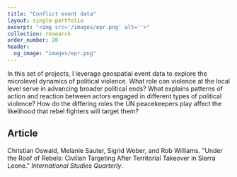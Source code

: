 ```yaml
---
title: "Conflict event data"
layout: single-portfolio
excerpt: "<img src='/images/epr.png' alt=''>"
collection: research
order_number: 20
header: 
  og_image: "images/epr.png"
---
```


In this set of projects, I leverage geospatial event data to explore the microlevel dynamics of political violence. What role can violence at the local level serve in advancing broader political ends? What explains patterns of action and reaction between actors engaged in different types of political violence? How do the differing roles the UN peacekeepers play affect the likelihood that rebel fighters will target them?

## Article

Christian Oswald, Melanie Sauter, Sigrid Weber, and Rob Williams. "Under the Roof of Rebels: Civilian Targeting After Territorial Takeover in Sierra Leone." *International Studies Quarterly*.

